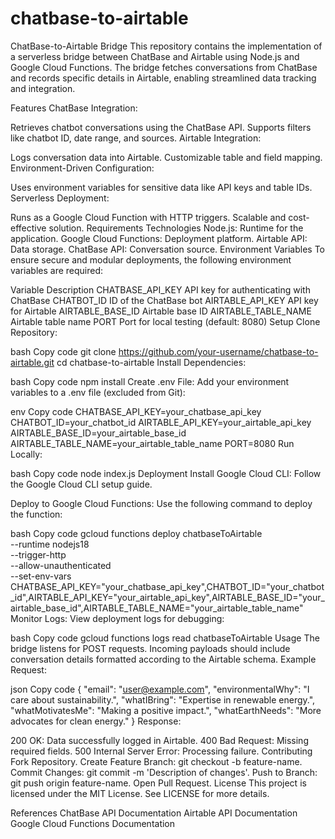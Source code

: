 # chatbase-to-airtable

ChatBase-to-Airtable Bridge
This repository contains the implementation of a serverless bridge between ChatBase and Airtable using Node.js and Google Cloud Functions. The bridge fetches conversations from ChatBase and records specific details in Airtable, enabling streamlined data tracking and integration.

Features
ChatBase Integration:

Retrieves chatbot conversations using the ChatBase API.
Supports filters like chatbot ID, date range, and sources.
Airtable Integration:

Logs conversation data into Airtable.
Customizable table and field mapping.
Environment-Driven Configuration:

Uses environment variables for sensitive data like API keys and table IDs.
Serverless Deployment:

Runs as a Google Cloud Function with HTTP triggers.
Scalable and cost-effective solution.
Requirements
Technologies
Node.js: Runtime for the application.
Google Cloud Functions: Deployment platform.
Airtable API: Data storage.
ChatBase API: Conversation source.
Environment Variables
To ensure secure and modular deployments, the following environment variables are required:

Variable	Description
CHATBASE_API_KEY	API key for authenticating with ChatBase
CHATBOT_ID	ID of the ChatBase bot
AIRTABLE_API_KEY	API key for Airtable
AIRTABLE_BASE_ID	Airtable base ID
AIRTABLE_TABLE_NAME	Airtable table name
PORT	Port for local testing (default: 8080)
Setup
Clone Repository:

bash
Copy code
git clone https://github.com/your-username/chatbase-to-airtable.git
cd chatbase-to-airtable
Install Dependencies:

bash
Copy code
npm install
Create .env File: Add your environment variables to a .env file (excluded from Git):

env
Copy code
CHATBASE_API_KEY=your_chatbase_api_key
CHATBOT_ID=your_chatbot_id
AIRTABLE_API_KEY=your_airtable_api_key
AIRTABLE_BASE_ID=your_airtable_base_id
AIRTABLE_TABLE_NAME=your_airtable_table_name
PORT=8080
Run Locally:

bash
Copy code
node index.js
Deployment
Install Google Cloud CLI: Follow the Google Cloud CLI setup guide.

Deploy to Google Cloud Functions: Use the following command to deploy the function:

bash
Copy code
gcloud functions deploy chatbaseToAirtable \
--runtime nodejs18 \
--trigger-http \
--allow-unauthenticated \
--set-env-vars CHATBASE_API_KEY="your_chatbase_api_key",CHATBOT_ID="your_chatbot_id",AIRTABLE_API_KEY="your_airtable_api_key",AIRTABLE_BASE_ID="your_airtable_base_id",AIRTABLE_TABLE_NAME="your_airtable_table_name"
Monitor Logs: View deployment logs for debugging:

bash
Copy code
gcloud functions logs read chatbaseToAirtable
Usage
The bridge listens for POST requests.
Incoming payloads should include conversation details formatted according to the Airtable schema.
Example Request:

json
Copy code
{
  "email": "user@example.com",
  "environmentalWhy": "I care about sustainability.",
  "whatIBring": "Expertise in renewable energy.",
  "whatMotivatesMe": "Making a positive impact.",
  "whatEarthNeeds": "More advocates for clean energy."
}
Response:

200 OK: Data successfully logged in Airtable.
400 Bad Request: Missing required fields.
500 Internal Server Error: Processing failure.
Contributing
Fork Repository.
Create Feature Branch: git checkout -b feature-name.
Commit Changes: git commit -m 'Description of changes'.
Push to Branch: git push origin feature-name.
Open Pull Request.
License
This project is licensed under the MIT License. See LICENSE for more details.

References
ChatBase API Documentation
Airtable API Documentation
Google Cloud Functions Documentation
